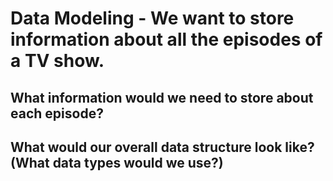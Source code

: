 # Data Modeling - We want to store information about all the episodes of a TV show.  

## What information would we need to store about each episode?

## What would our overall data structure look like? (What data types would we use?)